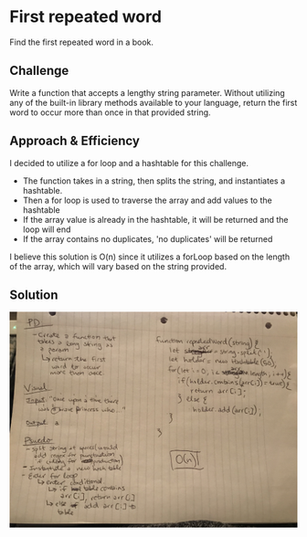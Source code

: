 # First repeated word
Find the first repeated word in a book.


## Challenge
Write a function that accepts a lengthy string parameter. Without utilizing any of the built-in library methods available to your language, return the first word to occur more than once in that provided string.

## Approach & Efficiency
I decided to utilize a for loop and a hashtable for this challenge. 
- The function takes in a string, then splits the string, and instantiates a hashtable.
- Then a for loop is used to traverse the array and add values to the hashtable
- If the array value is already in the hashtable, it will be returned and the loop will end
- If the array contains no duplicates, 'no duplicates' will be returned

I believe this solution is O(n) since it utilizes a forLoop based on the length of the array, which will vary based on the string provided.

## Solution
![repeated_word](repeated_word.jpg)